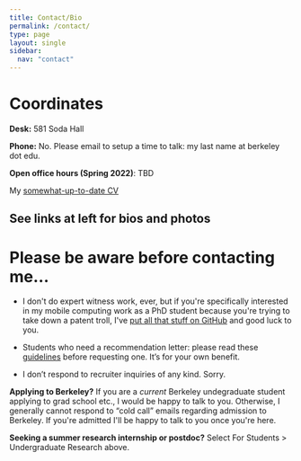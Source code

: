 ```yaml
---
title: Contact/Bio
permalink: /contact/
type: page
layout: single
sidebar:
  nav: "contact"
---
```

# Coordinates

**Desk:** 581 Soda Hall

**Phone:**  No. Please email to setup a time to talk: my last name at berkeley dot edu.

**Open office hours (Spring 2022)**: TBD

My [somewhat-up-to-date
CV](https://docs.google.com/Doc?docid=0ARKnkWLvWBrTZGo4cnpzN18xMTU2c3c3ZGRn&hl=en_US)

## See links at left for bios and photos

# Please be aware before contacting me…

* I don't do expert witness work, ever, but if you're specifically interested in my mobile computing work as a PhD student because you're trying to take down a patent troll, I've [put all that stuff on GitHub](https://github.com/armandofox/glomop) and good luck to you.

* Students who need a recommendation letter: please read these
[guidelines](/students/letters)
before requesting one. It’s for your own benefit.

* I don’t respond to recruiter inquiries of any kind. Sorry.

**Applying to Berkeley?** If you are a _current_ Berkeley undegraduate student applying to grad school etc., I would be happy to talk to you. Otherwise, I generally cannot respond to “cold call” emails regarding admission to Berkeley. If you're admitted I'll be happy to talk to you once you're here.

**Seeking a summer research internship or postdoc?** Select For Students > Undergraduate Research above.
